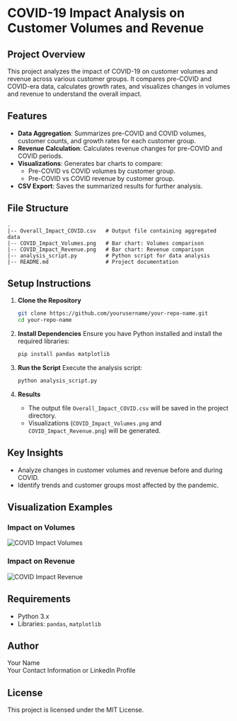 # COVID-19 Impact Analysis on Customer Volumes and Revenue

## Project Overview
This project analyzes the impact of COVID-19 on customer volumes and revenue across various customer groups. It compares pre-COVID and COVID-era data, calculates growth rates, and visualizes changes in volumes and revenue to understand the overall impact.

## Features
- **Data Aggregation**: Summarizes pre-COVID and COVID volumes, customer counts, and growth rates for each customer group.
- **Revenue Calculation**: Calculates revenue changes for pre-COVID and COVID periods.
- **Visualizations**: Generates bar charts to compare:
  - Pre-COVID vs COVID volumes by customer group.
  - Pre-COVID vs COVID revenue by customer group.
- **CSV Export**: Saves the summarized results for further analysis.

## File Structure
```
.
|-- Overall_Impact_COVID.csv   # Output file containing aggregated data
|-- COVID_Impact_Volumes.png   # Bar chart: Volumes comparison
|-- COVID_Impact_Revenue.png   # Bar chart: Revenue comparison
|-- analysis_script.py         # Python script for data analysis
|-- README.md                  # Project documentation
```

## Setup Instructions

1. **Clone the Repository**
   ```bash
   git clone https://github.com/yourusername/your-repo-name.git
   cd your-repo-name
   ```

2. **Install Dependencies**
   Ensure you have Python installed and install the required libraries:
   ```bash
   pip install pandas matplotlib
   ```

3. **Run the Script**
   Execute the analysis script:
   ```bash
   python analysis_script.py
   ```
   
4. **Results**
   - The output file `Overall_Impact_COVID.csv` will be saved in the project directory.
   - Visualizations (`COVID_Impact_Volumes.png` and `COVID_Impact_Revenue.png`) will be generated.

## Key Insights
- Analyze changes in customer volumes and revenue before and during COVID.
- Identify trends and customer groups most affected by the pandemic.

## Visualization Examples
### Impact on Volumes
![COVID Impact Volumes](COVID_Impact_Volumes.png)

### Impact on Revenue
![COVID Impact Revenue](COVID_Impact_Revenue.png)

## Requirements
- Python 3.x
- Libraries: `pandas`, `matplotlib`

## Author
Your Name  
Your Contact Information or LinkedIn Profile

## License
This project is licensed under the MIT License.
